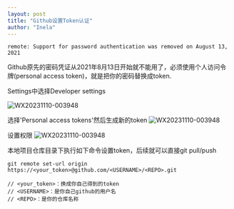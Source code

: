 ```yaml
---
layout: post
title: "Github设置Token认证"
author: "Inela"
---
```


```remote: Support for password authentication was removed on August 13, 2021```

Github原先的密码凭证从2021年8月13日开始就不能用了，必须使用个人访问令牌(personal access token)，就是把你的密码替换成token.

Settings中选择Developer settings

![WX20231110-003948](https://github.com/MingJunDuan/mingjunduan.github.io/blob/main/images/mjduan/2023-11-09/developer_settings.png)

选择'Personal access tokens'然后生成新的token
![WX20231110-003948](https://github.com/MingJunDuan/mingjunduan.github.io/blob/main/images/mjduan/2023-11-09/生成新的token.png)

设置权限
![WX20231110-003948](https://github.com/MingJunDuan/mingjunduan.github.io/blob/main/images/mjduan/2023-11-09/设置权限.png)

本地项目仓库目录下执行如下命令设置token，后续就可以直接git pull/push
```
git remote set-url origin https://<your_token>@github.com/<USERNAME>/<REPO>.git

// <your_token>：换成你自己得到的token
// <USERNAME>：是你自己github的用户名
// <REPO>：是你的仓库名称
```

